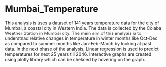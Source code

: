 # Mumbai_Temperature
This analysis is uses a dataset of 141 years temperature data for the city of Mumbai, a coastal city in Western India. The data is collected by the Colaba Weather Station in Mumbai city.
The main aim of this analysis is to understnad relative changes in temperature in winter months like Oct-Dec as compared to summer months like Jan-Feb-March by looking at past data.  In the next phase of the analysis, Linear regression is used to predict temperatures for next 25 years till 2046. 
Interactive graphs are created using plotly library which can be chekced by hovering on the graph.
